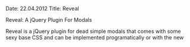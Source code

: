 Date: 22.04.2012
Title: Reveal

Reveal: A jQuery Plugin For Modals

Reveal is a jQuery plugin for dead simple modals that comes with some sexy base CSS and can be implemented programatically or with the new 
